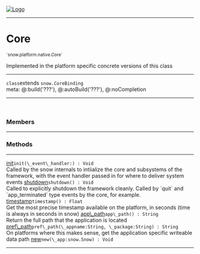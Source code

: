 
[![Logo](../../../../images/logo.png)](../../../../api/index.html)

---



<h1>Core</h1>
<small>`snow.platform.native.Core`</small>

Implemented in the platform specific concrete versions of this class

---

`class`extends <code><span>snow.CoreBinding</span></code>
<span class="meta">
<br/>meta: @:build(&#x27;???&#x27;), @:autoBuild(&#x27;???&#x27;), @:noCompletion
</span>


---

&nbsp;
&nbsp;



<h3>Members</h3> <hr/>





<h3>Methods</h3> <hr/><span class="method apipage">
            <a name="init"><a class="lift" href="#init">init</a></a><code class="signature apipage">init(\_event\_handler:<span></span>) : Void</code><br/><span class="small_desc_flat">Called by the snow internals to intiialize the core and subsystems of the framework, with the event handler passed in for where to deliver system events</span>
        </span>
    <span class="method apipage">
            <a name="shutdown"><a class="lift" href="#shutdown">shutdown</a></a><code class="signature apipage">shutdown() : Void</code><br/><span class="small_desc_flat">Called to explicitly shutdown the framework cleanly. Called by `quit` and `app_terminated` type events by the core, for example.</span>
        </span>
    <span class="method apipage">
            <a name="timestamp"><a class="lift" href="#timestamp">timestamp</a></a><code class="signature apipage">timestamp() : Float</code><br/><span class="small_desc_flat">Get the most precise timestamp available on the platform, in seconds (time is always in seconds in snow)</span>
        </span>
    <span class="method apipage">
            <a name="app_path"><a class="lift" href="#app_path">app\_path</a></a><code class="signature apipage">app\_path() : String</code><br/><span class="small_desc_flat">Return the full path that the application is located</span>
        </span>
    <span class="method apipage">
            <a name="pref_path"><a class="lift" href="#pref_path">pref\_path</a></a><code class="signature apipage">pref\_path(\_appname:String<span></span>, \_package:String<span></span>) : String</code><br/><span class="small_desc_flat">On platforms where this makes sense, get the application specific writeable data path</span>
        </span>
    <span class="method apipage">
            <a name="new"><a class="lift" href="#new">new</a></a><code class="signature apipage">new(\_app:snow.Snow<span></span>) : Void</code><br/><span class="small_desc_flat"></span>
        </span>
    





---

&nbsp;
&nbsp;
&nbsp;
&nbsp;